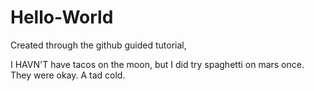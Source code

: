 # Hello-World
Created through the github guided tutorial, 

I HAVN'T have tacos on the moon, but I did try spaghetti on mars once. They were okay. A tad cold. 
